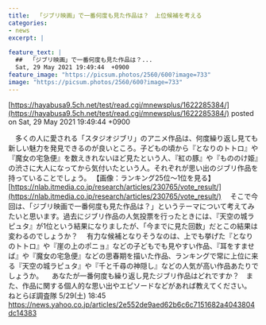 ```yaml
---
title:  「ジブリ映画」で一番何度も見た作品は？　上位候補を考える  
categories:
- news
excerpt: |
  
feature_text: |
  ##  「ジブリ映画」で一番何度も見た作品は？...
  Sat, 29 May 2021 19:49:44  +0900
feature_image: "https://picsum.photos/2560/600?image=733"
image: "https://picsum.photos/2560/600?image=733"
---
```


[https://hayabusa9.5ch.net/test/read.cgi/mnewsplus/1622285384/](https://hayabusa9.5ch.net/test/read.cgi/mnewsplus/1622285384/)
posted on Sat, 29 May 2021 19:49:44  +0900

<!--more-->

　多くの人に愛される「スタジオジブリ」のアニメ作品は、何度繰り返し見ても新しい魅力を発見できるのが良いところ。子どもの頃から『となりのトトロ』や『魔女の宅急便』を数えきれないほど見たという人、『紅の豚』や『もののけ姫』の渋さに大人になってから気付いたという人。それぞれが思い出のジブリ作品を持っていることでしょう。 【画像：ランキング25位〜1位を見る】 [https://nlab.itmedia.co.jp/research/articles/230765/vote_result/](https://nlab.itmedia.co.jp/research/articles/230765/vote_result/) 　そこで今回は、「ジブリ映画で一番何度も見た作品は？」というテーマについて考えてみたいと思います。過去にジブリ作品の人気投票を行ったときには、『天空の城ラピュタ』が1位という結果になりましたが、「今までに見た回数」だとこの結果は変わるのでしょうか？ 　有力な候補となりそうなのは、上でも挙げた『となりのトトロ』や『崖の上のポニョ』などの子どもでも見やすい作品、『耳をすませば』や『魔女の宅急便』などの思春期を描いた作品、ランキングで常に上位に来る『天空の城ラピュタ』や『千と千尋の神隠し』などの人気が高い作品あたりでしょうか。 　あなたが一番何度も繰り返し見たジブリ作品はどれですか？　また、作品に関する個人的な思い出やエピソードなどがあれば教えてください。 ねとらぼ調査隊 5/29(土) 18:45 https://news.yahoo.co.jp/articles/2e552de9aed62b6c6c7151682a4043804dc14383

